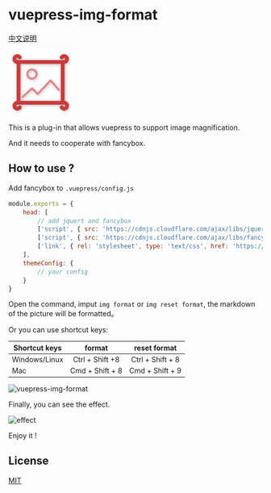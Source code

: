 # vuepress-img-format 

[中文说明](https://juejin.im/post/5be39d286fb9a049b77fd892)

<img alt="icons" src="https://raw.githubusercontent.com/xnng/vuepress-img-format/master/icon.png">

This is a plug-in that allows vuepress to support image magnification.

And it needs to cooperate with fancybox.

## How to use ?

Add fancybox to `.vuepress/config.js`

```js
module.exports = {
    head: [
        // add jquert and fancybox
        ['script', { src: 'https://cdnjs.cloudflare.com/ajax/libs/jquery/3.3.1/jquery.slim.min.js' }],
        ['script', { src: 'https://cdnjs.cloudflare.com/ajax/libs/fancybox/3.5.2/jquery.fancybox.min.js' }],
        ['link', { rel: 'stylesheet', type: 'text/css', href: 'https://cdnjs.cloudflare.com/ajax/libs/fancybox/3.5.2/jquery.fancybox.min.css' }]
    ],
    themeConfig: {
        // your config
    }
}
```

Open the command, imput `img format` or `img reset format`, the markdown of the picture will be formatted。

Or you can use shortcut keys:

| Shortcut keys | format | reset format |
| ------ | :------: | :------: |
| Windows/Linux | Ctrl + Shift +8 | Ctrl + Shift + 8 |
| Mac | Cmd + Shift + 8 | Cmd + Shift + 9 |

<img alt="vuepress-img-format" src="https://user-images.githubusercontent.com/38936252/48043620-8bca5c00-e1c2-11e8-8389-b450a82b8c35.gif" width="750">

Finally, you can see the effect.

<img alt="effect" src="https://user-images.githubusercontent.com/38936252/48043918-119ad700-e1c4-11e8-9f61-4ebb02f161c6.gif" width="750">

Enjoy it !

## License

[MIT](./LICENSE)